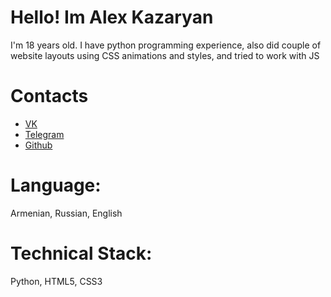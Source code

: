 # Hello! Im Alex Kazaryan
I'm 18 years old. I have python programming experience, also did couple of website layouts using CSS animations and styles, and tried to work with JS

# Contacts 
<ul>
  <li><a href="https://vk.com/otebites_nahuy">VK</a></li>
  <li><a href="https://t.me/sanykaz">Telegram</a></li>
  <li><a href="https://github.com/alexkaaz">Github</a></li>
</ul>

# Language: 
Armenian, Russian, English

# Technical Stack: 
Python, HTML5, CSS3
